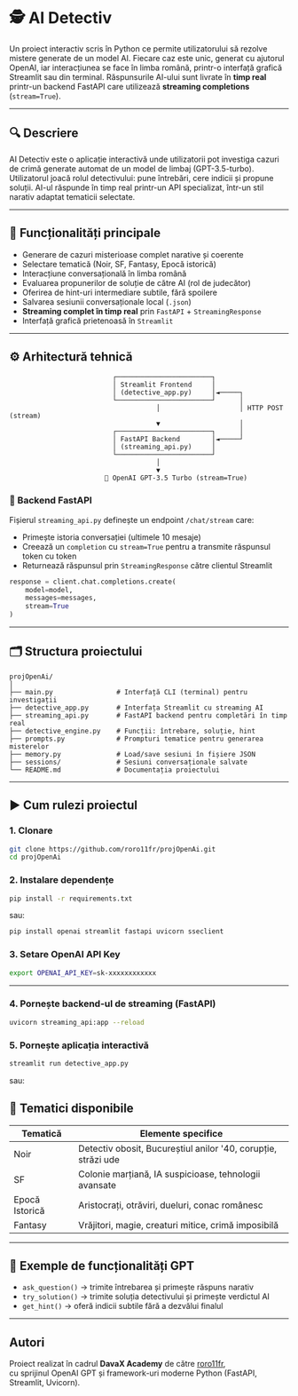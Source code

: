 # 🕵️ AI Detectiv

Un proiect interactiv scris în Python ce permite utilizatorului să rezolve mistere generate de un model AI. Fiecare caz este unic, generat cu ajutorul OpenAI, iar interacțiunea se face în limba română, printr-o interfață grafică Streamlit sau din terminal. Răspunsurile AI-ului sunt livrate în **timp real** printr-un backend FastAPI care utilizează **streaming completions** (`stream=True`).

---

## 🔍 Descriere

AI Detectiv este o aplicație interactivă unde utilizatorii pot investiga cazuri de crimă generate automat de un model de limbaj (GPT-3.5-turbo). Utilizatorul joacă rolul detectivului: pune întrebări, cere indicii și propune soluții. AI-ul răspunde în timp real printr-un API specializat, într-un stil narativ adaptat tematicii selectate.

---

## 🧠 Funcționalități principale

- Generare de cazuri misterioase complet narative și coerente
- Selectare tematică (Noir, SF, Fantasy, Epocă istorică)
- Interacțiune conversațională în limba română
- Evaluarea propunerilor de soluție de către AI (rol de judecător)
- Oferirea de hint-uri intermediare subtile, fără spoilere
- Salvarea sesiunii conversaționale local (`.json`)
- **Streaming complet în timp real** prin `FastAPI` + `StreamingResponse`
- Interfață grafică prietenoasă în `Streamlit`

---

## ⚙️ Arhitectură tehnică

```
                          ┌────────────────────────┐
                          │ Streamlit Frontend     │
                          │ (detective_app.py)     │◄─────┐
                          └────────────────────────┘      │
                                     │                    │ HTTP POST (stream)
                                     ▼                    │
                          ┌────────────────────────┐      │
                          │ FastAPI Backend        │◄─────┘
                          │ (streaming_api.py)     │
                          └────────────────────────┘
                                     │
                                     ▼
                        🔁 OpenAI GPT-3.5 Turbo (stream=True)
```

### 🔧 Backend FastAPI

Fișierul `streaming_api.py` definește un endpoint `/chat/stream` care:

- Primește istoria conversației (ultimele 10 mesaje)
- Creează un `completion` cu `stream=True` pentru a transmite răspunsul token cu token
- Returnează răspunsul prin `StreamingResponse` către clientul Streamlit

```python
response = client.chat.completions.create(
    model=model,
    messages=messages,
    stream=True
)
```

---

## 🗂 Structura proiectului

```
projOpenAi/
│
├── main.py                # Interfață CLI (terminal) pentru investigații
├── detective_app.py       # Interfața Streamlit cu streaming AI
├── streaming_api.py       # FastAPI backend pentru completări în timp real
├── detective_engine.py    # Funcții: întrebare, soluție, hint
├── prompts.py             # Prompturi tematice pentru generarea misterelor
├── memory.py              # Load/save sesiuni în fișiere JSON
├── sessions/              # Sesiuni conversaționale salvate
└── README.md              # Documentația proiectului
```

---

## ▶️ Cum rulezi proiectul

### 1. Clonare
```bash
git clone https://github.com/roro11fr/projOpenAi.git
cd projOpenAi
```

### 2. Instalare dependențe
```bash
pip install -r requirements.txt
```
sau:
```bash
pip install openai streamlit fastapi uvicorn sseclient
```

### 3. Setare OpenAI API Key
```bash
export OPENAI_API_KEY=sk-xxxxxxxxxxxx
```

---

### 4. Pornește backend-ul de streaming (FastAPI)
```bash
uvicorn streaming_api:app --reload
```

### 5. Pornește aplicația interactivă
```bash
streamlit run detective_app.py
```

sau:
## 🔮 Tematici disponibile

| Tematică         | Elemente specifice                                                 |
|------------------|---------------------------------------------------------------------|
| Noir             | Detectiv obosit, Bucureștiul anilor '40, corupție, străzi ude      |
| SF               | Colonie marțiană, IA suspicioase, tehnologii avansate              |
| Epocă Istorică   | Aristocrați, otrăviri, dueluri, conac românesc                     |
| Fantasy          | Vrăjitori, magie, creaturi mitice, crimă imposibilă                |

---

## 🧪 Exemple de funcționalități GPT

- `ask_question()` → trimite întrebarea și primește răspuns narativ
- `try_solution()` → trimite soluția detectivului și primește verdictul AI
- `get_hint()` → oferă indicii subtile fără a dezvălui finalul

---

## Autori

Proiect realizat în cadrul **DavaX Academy** de către [roro11fr](https://github.com/roro11fr),  
cu sprijinul OpenAI GPT și framework-uri moderne Python (FastAPI, Streamlit, Uvicorn).
